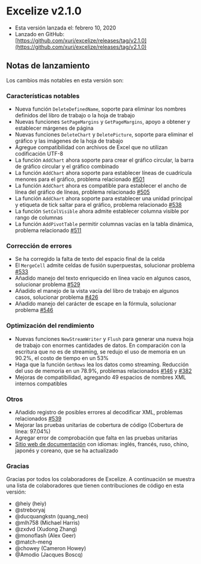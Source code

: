 # Excelize v2.1.0

* Esta versión lanzada el: febrero 10, 2020
* Lanzado en GitHub: [https://github.com/xuri/excelize/releases/tag/v2.1.0](https://github.com/xuri/excelize/releases/tag/v2.1.0)

## Notas de lanzamiento

Los cambios más notables en esta versión son:

### Características notables

* Nueva función `DeleteDefinedName`, soporte para eliminar los nombres definidos del libro de trabajo o la hoja de trabajo
* Nuevas funciones `SetPageMargins` y `GetPageMargins`, apoyo a obtener y establecer márgenes de página
* Nuevas funciones `DeleteChart` y `DeletePicture`, soporte para eliminar el gráfico y las imágenes de la hoja de trabajo
* Agregue compatibilidad con archivos de Excel que no utilizan codificación UTF-8
* La función `AddChart` ahora soporte para crear el gráfico circular, la barra de gráfico circular y el gráfico combinado
* La función `AddChart` ahora soporte para establecer líneas de cuadrícula menores para el gráfico, problema relacionado [#501](https://github.com/xuri/excelize/issues/501)
* La función `AddChart` ahora es compatible para establecer el ancho de línea del gráfico de líneas, problema relacionado [#505](https://github.com/xuri/excelize/issues/505)
* La función `AddChart` ahora soporte para establecer una unidad principal y etiqueta de tick saltar para el gráfico, problema relacionado [#538](https://github.com/xuri/excelize/issues/538)
* La función `SetColVisible` ahora admite establecer columna visible por rango de columnas
* La función `AddPivotTable` permitir columnas vacías en la tabla dinámica, problema relacionado [#511](https://github.com/xuri/excelize/issues/511)

### Corrección de errores

* Se ha corregido la falta de texto del espacio final de la celda
* El `MergeCell` admite celdas de fusión superpuestas, solucionar problema [#533](https://github.com/xuri/excelize/issues/533)
* Añadido manejo del texto enriquecido en línea vacío en algunos casos, solucionar problema [#529](https://github.com/xuri/excelize/issues/529)
* Añadido el manejo de la vista vacía del libro de trabajo en algunos casos, solucionar problema [#426](https://github.com/xuri/excelize/issues/426)
* Añadido manejo del carácter de escape en la fórmula, solucionar problema [#546](https://github.com/xuri/excelize/issues/546)

### Optimización del rendimiento

* Nuevas funciones `NewStreamWriter` y `Flush` para generar una nueva hoja de trabajo con enormes cantidades de datos. En comparación con la escritura que no es de streaming, se redujo el uso de memoria en un 90.2%, el costo de tiempo en un 53%
* Haga que la función `GetRows` lea los datos como streaming. Reducción del uso de memoria en un 78.9%, problemas relacionados [#146](https://github.com/xuri/excelize/issues/146) y [#382](https://github.com/xuri/excelize/issues/382)
* Mejoras de compatibilidad, agregando 49 espacios de nombres XML internos compatibles

### Otros

* Añadido registro de posibles errores al decodificar XML, problemas relacionados [#539](https://github.com/xuri/excelize/issues/539)
* Mejorar las pruebas unitarias de cobertura de código (Cobertura de línea: 97.04%)
* Agregar error de comprobación que falta en las pruebas unitarias
* [Sitio web de documentación](https://xuri.me/excelize) con idiomas: inglés, francés, ruso, chino, japonés y coreano, que se ha actualizado

### Gracias

Gracias por todos los colaboradores de Excelize. A continuación se muestra una lista de colaboradores que tienen contribuciones de código en esta versión:

* @heiy (heiy)
* @streboryaj
* @ducquangkstn (quang_neo)
* @mlh758 (Michael Harris)
* @zxdvd (Xudong Zhang)
* @monoflash (Alex Geer)
* @match-meng
* @chowey (Cameron Howey)
* @Amodio (Jacques Boscq)
